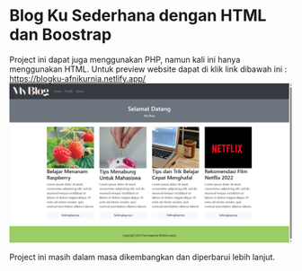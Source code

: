 # Blog Ku Sederhana dengan HTML dan Boostrap

Project ini dapat juga menggunakan PHP, namun kali ini hanya menggunakan HTML. Untuk preview website dapat di klik link dibawah ini :
https://blogku-afnikurnia.netlify.app/
![alt text](https://github.com/afnihrw/Blog-Ku-Sederhana-dengan-HTML-dan-Boostrap/blob/main/Preview%20Website/Cuplikan%20layar%202023-07-19%20132126.png?raw=true)

Project ini masih dalam masa dikembangkan dan diperbarui lebih lanjut.
